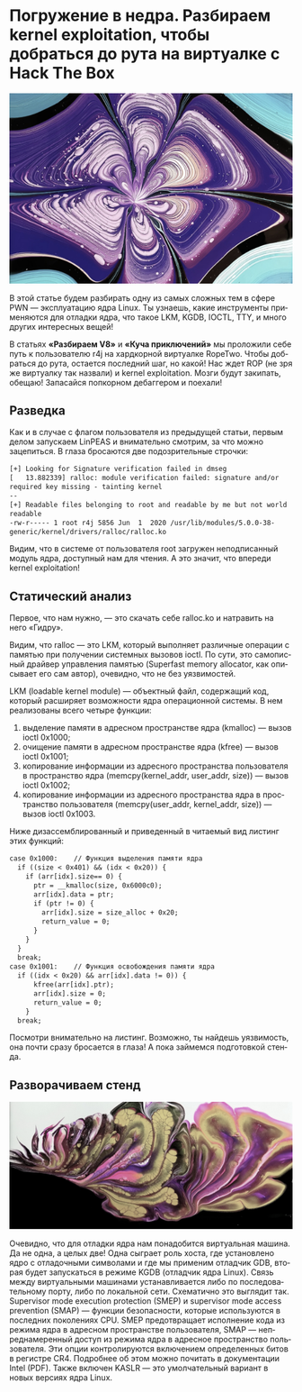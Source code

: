 # Погружение в недра. Разбираем kernel exploitation, чтобы добраться до рута на виртуалке c Hack The Box
![preview](./Rectangle1.jpg)

В этой статье будем раз­бирать одну из самых слож­ных тем в сфе­ре PWN — эксплуата­цию ядра Linux. Ты узна­ешь, какие инс­тру­мен­ты при­меня­ются для отладки ядра, что такое LKM, KGDB, IOCTL, TTY, и мно­го дру­гих инте­рес­ных вещей!

В стать­ях **«Раз­бира­ем V8»** и **«Ку­ча прик­лючений»** мы про­ложи­ли себе путь к пользователю r4j на хардкор­ной вир­туал­ке RopeTwo. Что­бы доб­рать­ся до рута, оста­ется пос­ледний шаг, но какой! Нас ждет ROP (не зря же вир­туал­ку так наз­вали) и kernel exploitation. Моз­ги будут закипать, обе­щаю! Запасай­ся поп­корном дебаг­гером и поехали!

## Разведка

Как и в слу­чае с фла­гом поль­зовате­ля из пре­дыду­щей статьи, пер­вым делом запус­каем LinPEAS и вни­матель­но смот­рим, за что мож­но зацепить­ся. В гла­за бро­сают­ся две подоз­ритель­ные строч­ки:

```
[+] Looking for Signature verification failed in dmseg
[   13.882339] ralloc: module verification failed: signature and/or required key missing - tainting kernel
--
[+] Readable files belonging to root and readable by me but not world readable
-rw-r----- 1 root r4j 5856 Jun  1  2020 /usr/lib/modules/5.0.0-38-generic/kernel/drivers/ralloc/ralloc.ko
```

Ви­дим, что в сис­теме от поль­зовате­ля root заг­ружен непод­писан­ный модуль ядра, дос­тупный нам для чте­ния. А это зна­чит, что впе­реди kernel exploitation!

## Статический анализ

Пер­вое, что нам нуж­но, — это ска­чать себе ralloc.ko и нат­равить на него «Гид­ру».

Ви­дим, что ralloc — это LKM, который выпол­няет раз­личные опе­рации с памятью при получе­нии сис­темных вызовов ioctl. По сути, это самопис­ный драй­вер управле­ния памятью (Superfast memory allocator, как опи­сыва­ет его сам автор), оче­вид­но, что не без уяз­вимос­тей.

LKM (loadable kernel module) — объ­ектный файл, содер­жащий код, который рас­ширя­ет воз­можнос­ти ядра опе­раци­онной сис­темы. В нем реали­зова­ны все­го четыре фун­кции:

1. вы­деле­ние памяти в адресном прос­транс­тве ядра (kmalloc) — вызов ioctl 0x1000;
2. очи­щение памяти в адресном прос­транс­тве ядра (kfree) — вызов ioctl 0x1001;
3. ко­пиро­вание информа­ции из адресно­го прос­транс­тва поль­зовате­ля в прос­транс­тво ядра (memcpy(kernel_addr, user_addr, size)) — вызов ioctl 0x1002;
4. ко­пиро­вание информа­ции из адресно­го прос­транс­тва ядра в прос­транс­тво поль­зовате­ля (memcpy(user_addr, kernel_addr, size)) — вызов ioctl 0x1003.

Ни­же дизас­сем­бли­рован­ный и при­веден­ный в чита­емый вид лис­тинг этих фун­кций:

```
case 0x1000:    // Функция выделения памяти ядра
  if ((size < 0x401) && (idx < 0x20)) {
    if (arr[idx].size== 0) {
      ptr = __kmalloc(size, 0x6000c0);
      arr[idx].data = ptr;
      if (ptr != 0) {
        arr[idx].size = size_alloc + 0x20;
        return_value = 0;
      }
    }
  }
  break;
case 0x1001:    // Функция освобождения памяти ядра
  if ((idx < 0x20) && arr[idx].data != 0)) {
      kfree(arr[idx].ptr);
      arr[idx].size = 0;
      return_value = 0;
    }
  break;
```

Пос­мотри вни­матель­но на лис­тинг. Воз­можно, ты най­дешь уяз­вимость, она поч­ти сра­зу бро­сает­ся в гла­за! А пока зай­мем­ся под­готов­кой стен­да.

## Разворачиваем стенд

![img](./Rectangle2.png)

Оче­вид­но, что для отладки ядра нам понадо­бит­ся вир­туаль­ная машина. Да не одна, а целых две! Одна сыг­рает роль хос­та, где уста­нов­лено ядро с отла­доч­ными сим­волами и где мы при­меним отладчик GDB, вто­рая будет запус­кать­ся в режиме KGDB (отладчик ядра Linux). Связь меж­ду вир­туаль­ными машина­ми уста­нав­лива­ется либо по пос­ледова­тель­ному пор­ту, либо по локаль­ной сети. Схе­матич­но это выг­лядит так.
Supervisor mode execution protection (SMEP) и supervisor mode access prevention (SMAP) — фун­кции безопас­ности, которые исполь­зуют­ся в пос­ледних поколе­ниях CPU. SMEP пре­дот­вра­щает исполне­ние кода из режима ядра в адресном прос­транс­тве поль­зовате­ля, SMAP — неп­редна­мерен­ный дос­туп из режима ядра в адресное прос­транс­тво поль­зовате­ля. Эти опции кон­тро­лиру­ются вклю­чени­ем опре­делен­ных битов в регис­тре CR4. Под­робнее об этом мож­но почитать в докумен­тации Intel (PDF).
Так­же вклю­чен KASLR — это умол­чатель­ный вари­ант в новых вер­сиях ядра Linux.



